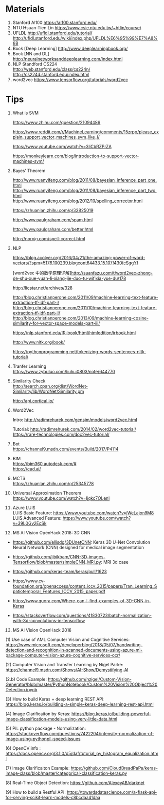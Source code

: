 # Materials
1. Stanford AI100 https://ai100.stanford.edu/
2. NTU Hsuan-Tien Lin https://www.csie.ntu.edu.tw/~htlin/course/  
3. UFLDL http://ufldl.stanford.edu/tutorial/  http://ufldl.stanford.edu/wiki/index.php/UFLDL%E6%95%99%E7%A8%8B
4. Book [Deep Learning] http://www.deeplearningbook.org/
5. Book [NN and DL] http://neuralnetworksanddeeplearning.com/index.html  
6. NLP Standford CS224  
http://web.stanford.edu/class/cs224n/  
http://cs224d.stanford.edu/index.html  
7. word2vec https://www.tensorflow.org/tutorials/word2vec



# Tips
1. What is SVM 
   
   https://www.zhihu.com/question/21094489
   
   https://www.reddit.com/r/MachineLearning/comments/15zrpp/please_explain_support_vector_machines_svm_like_i/
   
   https://www.youtube.com/watch?v=3liCbRZPrZA
   
   https://monkeylearn.com/blog/introduction-to-support-vector-machines-svm/


2. Bayes’ Theorem

   http://www.ruanyifeng.com/blog/2011/08/bayesian_inference_part_one.html   
   http://www.ruanyifeng.com/blog/2011/08/bayesian_inference_part_two.html   
   http://www.ruanyifeng.com/blog/2012/10/spelling_corrector.html
   
   
   https://zhuanlan.zhihu.com/p/32825019
   
   
   http://www.paulgraham.com/spam.html
  
   http://www.paulgraham.com/better.html  
    
   
   http://norvig.com/spell-correct.html
   

3. NLP  

   https://blog.acolyer.org/2016/04/21/the-amazing-power-of-word-vectors/?spm=5176.100239.blogcont64433.15.107f430fcSggYf
   
   [word2vec 中的数学原理详解]http://suanfazu.com/t/word2vec-zhong-de-shu-xue-yuan-li-xiang-jie-duo-tu-wifixia-yue-du/178  
   
   http://licstar.net/archives/328  
   
   http://blog.christianperone.com/2011/09/machine-learning-text-feature-extraction-tf-idf-part-i/
   http://blog.christianperone.com/2011/10/machine-learning-text-feature-extraction-tf-idf-part-ii/
   http://blog.christianperone.com/2013/09/machine-learning-cosine-similarity-for-vector-space-models-part-iii/  
   
   https://nlp.stanford.edu/IR-book/html/htmledition/irbook.html  
   
   http://www.nltk.org/book/  
   
   https://pythonprogramming.net/tokenizing-words-sentences-nltk-tutorial/  
   
   
4. Tranfer Learning  
   https://www.zybuluo.com/liuhui0803/note/644770
   
   
   
5. Similarity Check  
   http://search.cpan.org/dist/WordNet-Similarity/lib/WordNet/Similarity.pm  
   
   http://api.cortical.io/  


6. Word2Vec

    Intro: http://radimrehurek.com/gensim/models/word2vec.html  
	
    Tutorial: http://radimrehurek.com/2014/02/word2vec-tutorial/  
    https://rare-technologies.com/doc2vec-tutorial/  
    
   
7. Bot  
   https://channel9.msdn.com/events/Build/2017/P4114  
   
8. BIM  
   https://bim360.autodesk.com/#  
   https://cad.ai/  
     
9. MCTS  
   https://zhuanlan.zhihu.com/p/25345778  
   
10. Universal Approximation Theorem  
   https://www.youtube.com/watch?v=Ijqkc7OLenI  
   
11. Azure LUIS     
   LUIS Basic Feature: https://www.youtube.com/watch?v=jWeLajon9M8  
   LUIS Advanced Feature: https://www.youtube.com/watch?v=39L0Gv2EcSk  
   
12. MS AI Vision OpenHack 2018: 3D CNN
   * https://github.com/ellisdg/3DUnetCNN: Keras 3D U-Net Convolution Neural Network (CNN) designed for medical image segmentation  
   
   * https://github.com/jibikbam/CNN-3D-images-Tensorflow/blob/master/simpleCNN_MRI.py: MRI 3d case  

   * https://github.com/keras-team/keras/pull/1623  
   
   * https://www.cv-foundation.org/openaccess/content_iccv_2015/papers/Tran_Learning_Spatiotemporal_Features_ICCV_2015_paper.pdf  
   
   * https://www.quora.com/Where-can-I-find-examples-of-3D-CNN-in-Keras  
   
   * https://stackoverflow.com/questions/41830723/batch-normalization-with-3d-convolutions-in-tensorflow     
   
13. MS AI Vision OpenHack 2018  

   (1) Use case of AML Computer Vision and Cognitive Services: https://www.microsoft.com/developerblog/2018/05/07/handwriting-detection-and-recognition-in-scanned-documents-using-azure-ml-package-computer-vision-azure-cognitive-services-ocr/  
   
   (2) Computer Vision and Transfer Learning by Nigel Parke: https://channel9.msdn.com/Shows/AI-Show/Demystifying-AI  
   
   (2.b) Code Example: https://github.com/nzigel/Custom-Vision-Generator/blob/master/PythonNotebook/Custom%20Vision%20Object%20Detection.ipynb  
       
   (3) How to build Keras + deep learning REST API: https://blog.keras.io/building-a-simple-keras-deep-learning-rest-api.html  
   
   (4) Image Clarificaiton by Keras: https://blog.keras.io/building-powerful-image-classification-models-using-very-little-data.html  
   
   (5) PIL python package - Normalization: https://stackoverflow.com/questions/7422204/intensity-normalization-of-image-using-pythonpil-speed-issues  
   
   (6) OpenCV info : https://docs.opencv.org/3.1.0/d5/daf/tutorial_py_histogram_equalization.html  
   
   (7) Image Clarificaiton Example: https://github.com/CloudBreadPaPa/keras-image-class/blob/master/categorical-classification-keras.py  
   
   (8) Real-Time Object Detection: https://github.com/AlexeyAB/darknet  
   
   (9) How to build a Restful API: https://towardsdatascience.com/a-flask-api-for-serving-scikit-learn-models-c8bcdaa41daa  
   

